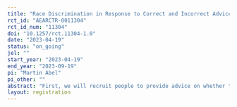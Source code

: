 ```yaml
---
title: "Race Discrimination in Response to Correct and Incorrect Advice"
rct_id: "AEARCTR-0011304"
rct_id_num: "11304"
doi: "10.1257/rct.11304-1.0"
date: "2023-04-19"
status: "on_going"
jel: ""
start_year: "2023-04-19"
end_year: "2023-09-19"
pi: "Martin Abel"
pi_other: ""
abstract: "First, we will recruit people to provide advice on whether to invest in actual start-up firms and to provide a justification for their decision. We create pairs of advisors that provide the same recommendation but differ by race and gender. Next, we recruit participants for the role of investors. Each participant is endowed with one dollar for each of the four investment rounds. The adviser provides her/his assessment and investment recommendation. The investor then decides how much to invest, and the outcome is revealed."
layout: registration
---
```


